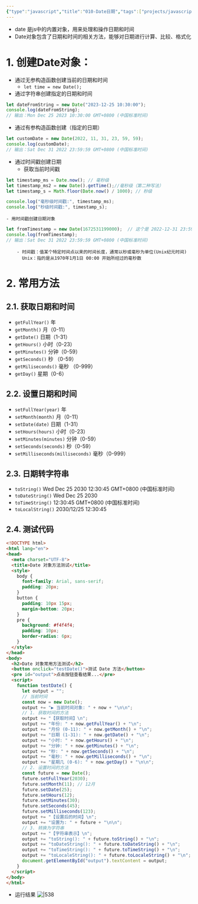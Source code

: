 ```yaml
---
{"type":"javascript","title":"010-Date日期","tags":["projects/javascript"],"author":"codertoro","establish":"2025-04-12","update":"2025-04-12","dg-publish":true,"categories":["数据类型","引用数据类型"],"permalink":"/Projects/003-JavaScript/010-Date日期/","dgPassFrontmatter":true,"created":"2025-04-12T10:56:25.258+08:00","updated":"2025-04-12T17:29:47.986+08:00"}
---
```


- date 是js中的内置对象，用来处理和操作日期和时间
- Date对象包含了日期和时间的相关方法，能够对日期进行计算、比较、格式化
# 1. 创建Date对象：
- 通过无参构造函数创建当前的日期和时间
	- `let time = new Date();`
- 通过字符串创建指定的日期和时间
<div class="transclusion internal-embed is-loaded"><div class="markdown-embed">



```js
let dateFromString = new Date("2023-12-25 10:30:00");
console.log(dateFromString);  
// 输出：Mon Dec 25 2023 10:30:00 GMT+0800 (中国标准时间)

```

</div></div>

- 通过有参构造函数创建（指定的日期）
<div class="transclusion internal-embed is-loaded"><div class="markdown-embed">



```js
let customDate = new Date(2022, 11, 31, 23, 59, 59);  
console.log(customDate);  
// 输出：Sat Dec 31 2022 23:59:59 GMT+0800 (中国标准时间)

```

</div></div>

- 通过时间戳创建日期
	- 获取当前时间戳
<div class="transclusion internal-embed is-loaded"><div class="markdown-embed">



```js
let timestamp_ms = Date.now(); // 毫秒级
let timestamp_ms2 = new Date().getTime();//毫秒级（第二种写法）
let timestamp_s = Math.floor(Date.now() / 1000); // 秒级

console.log("毫秒级时间戳:", timestamp_ms);  
console.log("秒级时间戳:", timestamp_s);

```

</div></div>

	- 用时间戳创建日期对象 
<div class="transclusion internal-embed is-loaded"><div class="markdown-embed">



```js
let fromTimestamp = new Date(1672531199000);  // 这个是 2022-12-31 23:59:59 的毫秒数
console.log(fromTimestamp);  
// 输出：Sat Dec 31 2022 23:59:59 GMT+0800 (中国标准时间)

```

</div></div>

		- 时间戳：值某个特定时间点以来的时间长度，通常以秒或毫秒为单位(Unix纪元时间)
		  Unix：指的是从1970年1月1日 00:00 开始所经过的毫秒数
# 2. 常用方法
## 2.1. 获取日期和时间
- `getFullYear()`  年
- `getMonth()`  月（0-11）
- `getDate()` 日期（1-31）
- `getHours()` 小时（0-23）
- `getMinutes()` 分钟（0-59）
- `getSeconds()` 秒 （0-59）
- `getMiliseconds()` 毫秒 （0-999）
- `getDay()` 星期（0-6）
## 2.2. 设置日期和时间
- `setFullYear(year)` 年
- `setMonth(month)` 月（0-11）
- `setDate(date)` 日期（1-31）
- `setHours(hours)` 小时（0-23）
- `setMinutes(minutes)` 分钟（0-59）
- `setSeconds(seconds)` 秒（0-59）
- `setMilliseconds(milliseconds)` 毫秒（0-999）
## 2.3. 日期转字符串
- `toString()`           Wed Dec 25 2030 12:30:45 GMT+0800 (中国标准时间)
- `toDateString()`  Wed Dec 25 2030
- `toTimeString()`  12:30:45 GMT+0800 (中国标准时间)
- `toLocalString()` 2030/12/25 12:30:45

## 2.4. 测试代码

<div class="transclusion internal-embed is-loaded"><div class="markdown-embed">



```html
<!DOCTYPE html>
<html lang="en">
<head>
  <meta charset="UTF-8">
  <title>Date 对象方法测试</title>
  <style>
    body {
      font-family: Arial, sans-serif;
      padding: 20px;
    }
    button {
      padding: 10px 15px;
      margin-bottom: 20px;
    }
    pre {
      background: #f4f4f4;
      padding: 10px;
      border-radius: 6px;
    }
  </style>
</head>
<body>
  <h2>Date 对象常用方法测试</h2>
  <button onclick="testDate()">测试 Date 方法</button>
  <pre id="output">点击按钮查看结果...</pre>
  <script>
    function testDate() {
      let output = "";
      // 当前时间
      const now = new Date();
      output += "▶ 当前时间对象: " + now + "\n\n";
      // 1. 获取时间的方法
      output += "【获取时间】\n";
      output += "年份: " + now.getFullYear() + "\n";
      output += "月份 (0-11): " + now.getMonth() + "\n";
      output += "日期 (1-31): " + now.getDate() + "\n";
      output += "小时: " + now.getHours() + "\n";
      output += "分钟: " + now.getMinutes() + "\n";
      output += "秒: " + now.getSeconds() + "\n";
      output += "毫秒: " + now.getMilliseconds() + "\n";
      output += "星期几 (0-6): " + now.getDay() + "\n\n";
      // 2. 设置时间的方法
      const future = new Date();
      future.setFullYear(2030);
      future.setMonth(11); // 12月
      future.setDate(25);
      future.setHours(12);
      future.setMinutes(30);
      future.setSeconds(45);
      future.setMilliseconds(123);
      output += "【设置后的时间】\n";
      output += "设置为: " + future + "\n\n";
      // 3. 转换为字符串
      output += "【字符串表示】\n";
      output += "toString(): " + future.toString() + "\n";
      output += "toDateString(): " + future.toDateString() + "\n";
      output += "toTimeString(): " + future.toTimeString() + "\n";
      output += "toLocaleString(): " + future.toLocaleString() + "\n";
      document.getElementById("output").textContent = output;
    }
  </script>
</body>
</html>
```

</div></div>

- 运行结果
![|538](https://img.codertoro.top/Bucket/Projects/003-JavaScript/20250412160541460.png)


